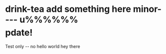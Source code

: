 # drink-tea add something here  minor----  u%%%%%%$$$$pdate!
Test only -- no
hello world
hey there

